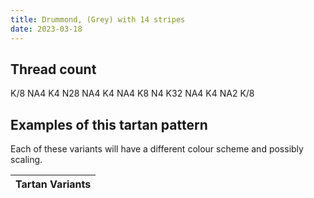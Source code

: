 ```yaml
---
title: Drummond, (Grey) with 14 stripes
date: 2023-03-18
---
```



## Thread count
K/8 NA4 K4 N28 NA4 K4 NA4 K8 N4 K32 NA4 K4 NA2 K/8

## Examples of this tartan pattern
Each of these variants will have a different colour scheme and possibly scaling.

| Tartan Variants |
|---------|
